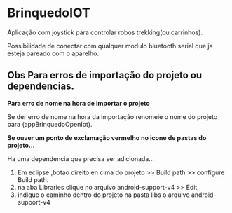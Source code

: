 # BrinquedoIOT
Aplicação com joystick para controlar robos trekking(ou carrinhos).

Possibilidade de conectar com qualquer modulo bluetooth serial que ja esteja pareado com o aparelho.

## Obs Para erros de importação do projeto ou dependencias. ##


**Para erro de nome na hora de importar o projeto**

Se der erro de nome na hora da importação renomeie o nome do projeto para (appBrinquedoOpenIot).

**Se ouver um ponto de exclamação vermelho no icone de pastas do projeto...**

Ha uma dependencia que precisa ser adicionada...

1. Em eclipse ,botao direito en cima do projeto >> Build path >> configure Build path.
2. na aba Libraries clique no arquivo android-support-v4 >> Edit,
3. indique o caminho  dentro do projeto na pasta libs o arquivo android-support-v4
